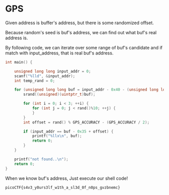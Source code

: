# GPS

Given address is buffer's address, but there is some randomized offset. 

Because random's seed is buf's address, we can find out what buf's real address is. 

By following code, we can iterate over some range of buf's candidate and if match with input_address, that is real buf's address.

```C
int main() {

    unsigned long long input_addr = 0;
    scanf("%lld", &input_addr);
    int temp_rand = 0;

    for (unsigned long long buf = input_addr - 0x40 - (unsigned long long)GPS_ACCURACY / 2; buf < input_addr + (unsigned long long)GPS_ACCURACY / 2; buf++) {
        srand((unsigned)(uintptr_t)buf);

        for (int i = 0; i < 3; ++i) {
            for (int j = 0; j < rand()%10; ++j) {
            }
        }
        int offset = rand() % GPS_ACCURACY - (GPS_ACCURACY / 2);

        if (input_addr == buf - 0x35 + offset) {
            printf("%llx\n", buf);
            return 0;
        }
    }

    printf("not found..\n");
    return 0;
}
```

When we know buf's address, Just execute our shell code!

`picoCTF{s4v3_y0urs3lf_w1th_a_sl3d_0f_n0ps_gvzbnemc}`
